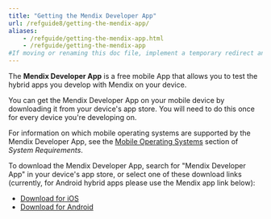 ```yaml
---
title: "Getting the Mendix Developer App"
url: /refguide8/getting-the-mendix-app/
aliases: 
    - /refguide/getting-the-mendix-app.html
    - /refguide/getting-the-mendix-app
#If moving or renaming this doc file, implement a temporary redirect and let the respective team know they should update the URL in the product. See Mapping to Products for more details.
---
```


The **Mendix Developer App** is a free mobile App that allows you to test the hybrid apps you develop with Mendix on your device.

You can get the Mendix Developer App on your mobile device by downloading it from your device's app store. You will need to do this once for every device you're developing on.

For information on which mobile operating systems are supported by the Mendix Developer App, see the [Mobile Operating Systems](/refguide8/system-requirements/#mobileos) section of *System Requirements*.

To download the Mendix Developer App, search for "Mendix Developer App" in your device's app store, or select one of these download links (currently, for Android hybrid apps please use the Mendix app link below):

* [Download for iOS](https://apps.apple.com/app/mendix-developer-app/id922423316)
* [Download for Android](https://play.google.com/store/apps/details?id=com.mendix.SprintrMobile)
